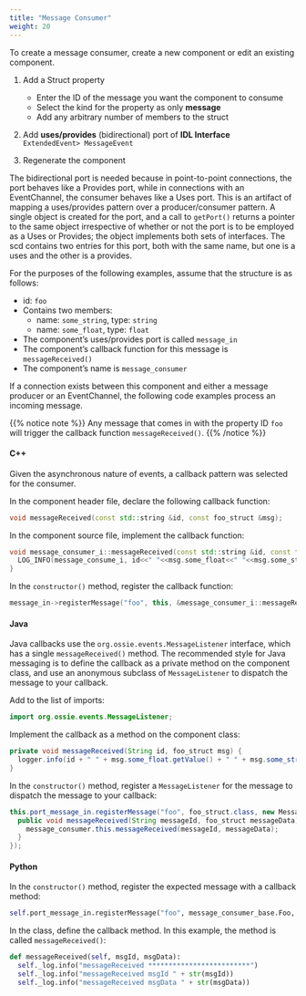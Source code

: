 ```yaml
---
title: "Message Consumer"
weight: 20
---
```

To create a message consumer, create a new component or edit an existing component.

1.  Add a Struct property
      - Enter the ID of the message you want the component to consume
      - Select the kind for the property as only **message**
      - Add any arbitrary number of members to the struct

2.  Add **uses/provides** (bidirectional) port of **IDL Interface**  
    `ExtendedEvent> MessageEvent`
3.  Regenerate the component

The bidirectional port is needed because in point-to-point connections, the port behaves like a Provides port, while in connections with an EventChannel, the consumer behaves like a Uses port. This is an artifact of mapping a uses/provides pattern over a producer/consumer pattern. A single object is created for the port, and a call to `getPort()` returns a pointer to the same object irrespective of whether or not the port is to be employed as a Uses or Provides; the object implements both sets of interfaces. The scd contains two entries for this port, both with the same name, but one is a uses and the other is a provides.

For the purposes of the following examples, assume that the structure is as follows:

  - id: `foo`
  - Contains two members:
      - name: `some_string`, type: `string`
      - name: `some_float`, type: `float`
  - The component’s uses/provides port is called `message_in`
  - The component’s callback function for this message is `messageReceived()`
  - The component’s name is `message_consumer`

If a connection exists between this component and either a message producer or an EventChannel, the following code examples process an incoming message.

{{% notice note %}}
Any message that comes in with the property ID `foo` will trigger the callback function `messageReceived()`.
{{% /notice %}}

#### C++

Given the asynchronous nature of events, a callback pattern was selected for the consumer.

In the component header file, declare the following callback function:

```c++
void messageReceived(const std::string &id, const foo_struct &msg);
```

In the component source file, implement the callback function:

```c++
void message_consumer_i::messageReceived(const std::string &id, const foo_struct &msg) {
  LOG_INFO(message_consume_i, id<<" "<<msg.some_float<<" "<<msg.some_string);
}
```

In the `constructor()` method, register the callback function:

```c++
message_in->registerMessage("foo", this, &message_consumer_i::messageReceived);
```

#### Java

Java callbacks use the `org.ossie.events.MessageListener` interface, which has a single `messageReceived()` method. The recommended style for Java messaging is to define the callback as a private method on the component class, and use an anonymous subclass of `MessageListener` to dispatch the message to your callback.

Add to the list of imports:

```Java
import org.ossie.events.MessageListener;
```

Implement the callback as a method on the component class:

```Java
private void messageReceived(String id, foo_struct msg) {
  logger.info(id + " " + msg.some_float.getValue() + " " + msg.some_string.getValue());
}
```

In the `constructor()` method, register a `MessageListener` for the message to dispatch the message to your callback:

```Java
this.port_message_in.registerMessage("foo", foo_struct.class, new MessageListener<foo_struct>() {
  public void messageReceived(String messageId, foo_struct messageData) {
    message_consumer.this.messageReceived(messageId, messageData);
  }
});
```

#### Python

In the `constructor()` method, register the expected message with a callback method:

```py
self.port_message_in.registerMessage("foo", message_consumer_base.Foo, self.messageReceived)
```

In the class, define the callback method. In this example, the method is called `messageReceived()`:

```py
def messageReceived(self, msgId, msgData):
  self._log.info("messageReceived *************************")
  self._log.info("messageReceived msgId " + str(msgId))
  self._log.info("messageReceived msgData " + str(msgData))
```
